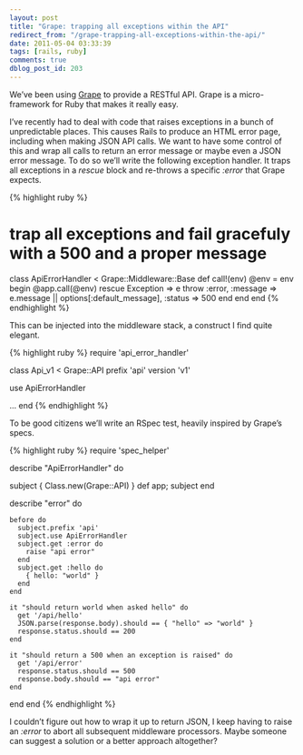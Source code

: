 ```yaml
---
layout: post
title: "Grape: trapping all exceptions within the API"
redirect_from: "/grape-trapping-all-exceptions-within-the-api/"
date: 2011-05-04 03:33:39
tags: [rails, ruby]
comments: true
dblog_post_id: 203
---
```

We’ve been using [Grape](https://github.com/intridea/grape) to provide a RESTful API. Grape is a micro-framework for Ruby that makes it really easy.

I’ve recently had to deal with code that raises exceptions in a bunch of unpredictable places. This causes Rails to produce an HTML error page, including when making JSON API calls. We want to have some control of this and wrap all calls to return an error message or maybe even a JSON error message. To do so we’ll write the following exception handler. It traps all exceptions in a _rescue_ block and re-throws a specific _:error_ that Grape expects.

{% highlight ruby %}
# trap all exceptions and fail gracefuly with a 500 and a proper message
class ApiErrorHandler < Grape::Middleware::Base
  def call!(env)
    @env = env
    begin
      @app.call(@env)
    rescue Exception => e
      throw :error, :message => e.message || options[:default_message], :status => 500
    end
  end
end
{% endhighlight %}

This can be injected into the middleware stack, a construct I find quite elegant.

{% highlight ruby %}
require 'api_error_handler'

class Api_v1 < Grape::API
  prefix 'api'
  version 'v1'

  use ApiErrorHandler

  ...
end
{% endhighlight %}

To be good citizens we’ll write an RSpec test, heavily inspired by Grape’s specs.

{% highlight ruby %}
require 'spec_helper'

describe "ApiErrorHandler" do

  subject { Class.new(Grape::API) }
  def app; subject end

  describe "error" do

    before do
      subject.prefix 'api'
      subject.use ApiErrorHandler
      subject.get :error do
        raise "api error"
      end
      subject.get :hello do
        { hello: "world" }
      end
    end

    it "should return world when asked hello" do
      get '/api/hello'
      JSON.parse(response.body).should == { "hello" => "world" }
      response.status.should == 200
    end

    it "should return a 500 when an exception is raised" do
      get '/api/error'
      response.status.should == 500
      response.body.should == "api error"
    end

  end
end
{% endhighlight %}

I couldn’t figure out how to wrap it up to return JSON, I keep having to raise an _:error_ to abort all subsequent middleware processors. Maybe someone can suggest a solution or a better approach altogether?

